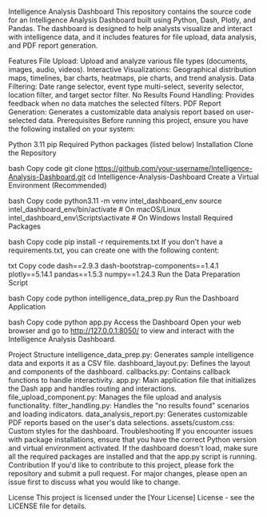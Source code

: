 Intelligence Analysis Dashboard
This repository contains the source code for an Intelligence Analysis Dashboard built using Python, Dash, Plotly, and Pandas. The dashboard is designed to help analysts visualize and interact with intelligence data, and it includes features for file upload, data analysis, and PDF report generation.

Features
File Upload: Upload and analyze various file types (documents, images, audio, videos).
Interactive Visualizations: Geographical distribution maps, timelines, bar charts, heatmaps, pie charts, and trend analysis.
Data Filtering: Date range selector, event type multi-select, severity selector, location filter, and target sector filter.
No Results Found Handling: Provides feedback when no data matches the selected filters.
PDF Report Generation: Generates a customizable data analysis report based on user-selected data.
Prerequisites
Before running this project, ensure you have the following installed on your system:

Python 3.11
pip
Required Python packages (listed below)
Installation
Clone the Repository

bash
Copy code
git clone https://github.com/your-username/Intelligence-Analysis-Dashboard.git
cd Intelligence-Analysis-Dashboard
Create a Virtual Environment (Recommended)

bash
Copy code
python3.11 -m venv intel_dashboard_env
source intel_dashboard_env/bin/activate  # On macOS/Linux
intel_dashboard_env\Scripts\activate      # On Windows
Install Required Packages

bash
Copy code
pip install -r requirements.txt
If you don't have a requirements.txt, you can create one with the following content:

txt
Copy code
dash==2.9.3
dash-bootstrap-components==1.4.1
plotly==5.14.1
pandas==1.5.3
numpy==1.24.3
Run the Data Preparation Script

bash
Copy code
python intelligence_data_prep.py
Run the Dashboard Application

bash
Copy code
python app.py
Access the Dashboard
Open your web browser and go to http://127.0.0.1:8050/ to view and interact with the Intelligence Analysis Dashboard.

Project Structure
intelligence_data_prep.py: Generates sample intelligence data and exports it as a CSV file.
dashboard_layout.py: Defines the layout and components of the dashboard.
callbacks.py: Contains callback functions to handle interactivity.
app.py: Main application file that initializes the Dash app and handles routing and interactions.
file_upload_component.py: Manages the file upload and analysis functionality.
filter_handling.py: Handles the "no results found" scenarios and loading indicators.
data_analysis_report.py: Generates customizable PDF reports based on the user's data selections.
assets/custom.css: Custom styles for the dashboard.
Troubleshooting
If you encounter issues with package installations, ensure that you have the correct Python version and virtual environment activated.
If the dashboard doesn't load, make sure all the required packages are installed and that the app.py script is running.
Contribution
If you'd like to contribute to this project, please fork the repository and submit a pull request. For major changes, please open an issue first to discuss what you would like to change.

License
This project is licensed under the [Your License] License - see the LICENSE file for details.

